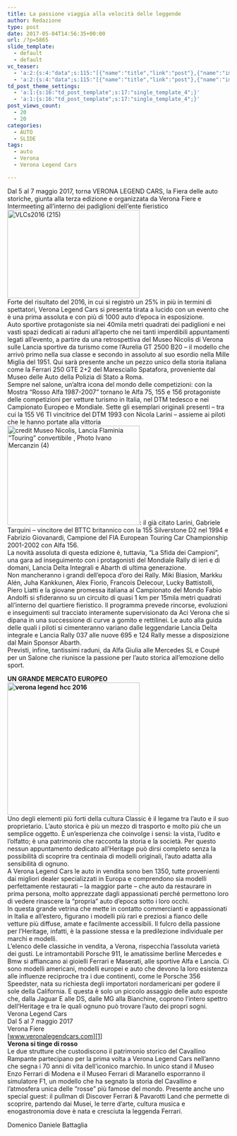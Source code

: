 ```yaml
---
title: La passione viaggia alla velocità delle leggende
author: Redazione
type: post
date: 2017-05-04T14:56:35+00:00
url: /?p=5865
slide_template:
  - default
  - default
vc_teaser:
  - 'a:2:{s:4:"data";s:115:"[{"name":"title","link":"post"},{"name":"image","image":"featured","link":"none"},{"name":"text","mode":"excerpt"}]";s:7:"bgcolor";s:0:"";}'
  - 'a:2:{s:4:"data";s:115:"[{"name":"title","link":"post"},{"name":"image","image":"featured","link":"none"},{"name":"text","mode":"excerpt"}]";s:7:"bgcolor";s:0:"";}'
td_post_theme_settings:
  - 'a:1:{s:16:"td_post_template";s:17:"single_template_4";}'
  - 'a:1:{s:16:"td_post_template";s:17:"single_template_4";}'
post_views_count:
  - 20
  - 20
categories:
  - AUTO
  - SLIDE
tags:
  - auto
  - Verona
  - Verona Legend Cars

---
```

Dal 5 al 7 maggio 2017, torna VERONA LEGEND CARS, la Fiera delle auto storiche, giunta alla terza edizione e organizzata da Verona Fiere e Intermeeting all’interno dei padiglioni dell’ente fieristico<img decoding="async" loading="lazy" class="size-medium wp-image-5871 alignleft" src="https://progressonline.it/wp-content/uploads/2017/05/VLCs2016-215-300x200.jpg" alt="VLCs2016 (215)" width="300" height="200" />  
Forte del risultato del 2016, in cui si registrò un 25% in più in termini di spettatori, Verona Legend Cars si presenta tirata a lucido con un evento che è una prima assoluta e con più di 1000 auto d’epoca in esposizione.  
Auto sportive protagoniste sia nei 40mila metri quadrati dei padiglioni e nei vasti spazi dedicati ai raduni all’aperto che nei tanti imperdibili appuntamenti legati all&#8217;evento, a partire da una retrospettiva del Museo Nicolis di Verona sulle Lancia sportive da turismo come l’Aurelia GT 2500 B20 – il modello che arrivò primo nella sua classe e secondo in assoluto al suo esordio nella Mille Miglia del 1951. Qui sarà presente anche un pezzo unico della storia italiana come la Ferrari 250 GTE 2+2 del Maresciallo Spatafora, proveniente dal Museo delle Auto della Polizia di Stato a Roma.  
Sempre nel salone, un’altra icona del mondo delle competizioni: con la Mostra “Rosso Alfa 1987-2007” tornano le Alfa 75, 155 e 156 protagoniste delle competizioni per vetture turismo in Italia, nel DTM tedesco e nei Campionato Europeo e Mondiale. Sette gli esemplari originali presenti – tra cui la 155 V6 TI vincitrice del DTM 1993 con Nicola Larini – assieme ai piloti che le hanno portate alla vittoria<img decoding="async" loading="lazy" class="size-medium wp-image-5867 alignright" src="https://progressonline.it/wp-content/uploads/2017/05/credit-Museo-Nicolis-Lancia-Flaminia-“Touring”-convertibile-Photo-Ivano-Mercanzin-4-300x225.jpg" alt="credit Museo Nicolis, Lancia Flaminia “Touring” convertibile , Photo Ivano Mercanzin (4)" width="300" height="225" />: il già citato Larini, Gabriele Tarquini – vincitore del BTTC britannico con la 155 Silverstone D2 nel 1994 e Fabrizio Giovanardi, Campione del FIA European Touring Car Championship 2001-2002 con Alfa 156.  
La novità assoluta di questa edizione è, tuttavia, “La Sfida dei Campioni”, una gara ad inseguimento con i protagonisti del Mondiale Rally di ieri e di domani, Lancia Delta Integrali e Abarth di ultima generazione.  
Non mancheranno i grandi dell’epoca d’oro dei Rally. Miki Biasion, Markku Alén, Juha Kankkunen, Alex Fiorio, Francois Delecour, Lucky Battistolli, Piero Liatti e la giovane promessa italiana al Campionato del Mondo Fabio Andolfi si sfideranno su un circuito di quasi 1 km per 15mila metri quadrati all’interno del quartiere fieristico. Il programma prevede rincorse, evoluzioni e inseguimenti sul tracciato interamente supervisionato da Aci Verona che si dipana in una successione di curve a gomito e rettilinei. Le auto alla guida delle quali i piloti si cimenteranno variano dalle leggendarie Lancia Delta integrale e Lancia Rally 037 alle nuove 695 e 124 Rally messe a disposizione dal Main Sponsor Abarth.  
Previsti, infine, tantissimi raduni, da Alfa Giulia alle Mercedes SL e Coupé per un Salone che riunisce la passione per l’auto storica all’emozione dello sport.

**UN GRANDE MERCATO EUROPEO<img decoding="async" loading="lazy" class="size-medium wp-image-5868 alignright" src="https://progressonline.it/wp-content/uploads/2017/05/verona-legend-hcc-2016-300x300.jpg" alt="verona legend hcc 2016" width="300" height="300" />**  
Uno degli elementi più forti della cultura Classic è il legame tra l’auto e il suo proprietario. L’auto storica è più un mezzo di trasporto e molto più che un semplice oggetto. È un’esperienza che coinvolge i sensi: la vista, l’udito e l’olfatto; è una patrimonio che racconta la storia e la società. Per questo nessun appuntamento dedicato all’Heritage può dirsi completo senza la possibilità di scoprire tra centinaia di modelli originali, l’auto adatta alla sensibilità di ognuno.  
A Verona Legend Cars le auto in vendita sono ben 1350, tutte provenienti dai migliori dealer specializzati in Europa e comprendono sia modelli perfettamente restaurati – la maggior parte – che auto da restaurare in prima persona, molto apprezzate dagli appassionati perché permettono loro di vedere rinascere la “propria” auto d’epoca sotto i loro occhi.  
In questa grande vetrina che mette in contatto commercianti e appassionati in Italia e all’estero, figurano i modelli più rari e preziosi a fianco delle vetture più diffuse, amate e facilmente accessibili. Il fulcro della passione per l’Heritage, infatti, è la passione stessa e la predilezione individuale per marchi e modelli.  
L’elenco delle classiche in vendita, a Verona, rispecchia l’assoluta varietà dei gusti. Le intramontabili Porsche 911, le amatissime berline Mercedes e Bmw si affiancano ai gioielli Ferrari e Maserati, alle sportive Alfa e Lancia. Ci sono modelli americani, modelli europei e auto che devono la loro esistenza alle influenze reciproche tra i due continenti, come le Porsche 356 Speedster, nata su richiesta degli importatori nordamericani per godere il sole della California. E questa è solo un piccolo assaggio delle auto esposte che, dalla Jaguar E alle DS, dalle MG alla Bianchine, coprono l’intero spettro dell’Heritage e tra le quali ognuno può trovare l’auto dei propri sogni.  
Verona Legend Cars  
Dal 5 al 7 maggio 2017  
Verona Fiere  
[www.veronalegendcars.com][1]  
**Verona si tinge di rosso**  
Le due strutture che custodiscono il patrimonio storico del Cavallino Rampante partecipano per la prima volta a Verona Legend Cars nell’anno che segna i 70 anni di vita dell&#8217;iconico marchio. In unico stand il Museo Enzo Ferrari di Modena e il Museo Ferrari di Maranello esporranno il simulatore F1, un modello che ha segnato la storia del Cavallino e l’atmosfera unica delle “rosse” più famose del mondo. Presente anche uno special guest: il pullman di Discover Ferrari & Pavarotti Land che permette di scoprire, partendo dai Musei, le terre d’arte, cultura musica e enogastronomia dove è nata e cresciuta la leggenda Ferrari.

Domenico Daniele Battaglia

 [1]: https://www.veronalegendcars.com